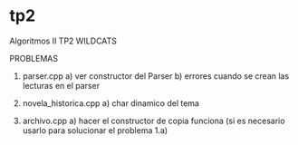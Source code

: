 # tp2
Algoritmos II TP2 WILDCATS

PROBLEMAS

1) parser.cpp
  a) ver constructor del Parser
  b) errores cuando se crean las lecturas en el parser

2) novela_historica.cpp
  a) char dinamico del tema

3) archivo.cpp
  a) hacer el constructor de copia funciona (si es necesario usarlo para solucionar el problema 1.a)
